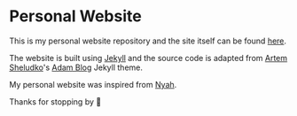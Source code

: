 # Personal Website

This is my personal website repository and the site itself can be found [here](mohamedtayeh.com).

The website is built using [Jekyll](https://jekyllrb.com/) and the source code is adapted from [Artem Sheludko](https://github.com/artemsheludko)'s [Adam Blog](https://github.com/artemsheludko/adam-blog) Jekyll theme.

My personal website was inspired from [Nyah](https://github.com/NyW8/nyw8.github.io).

Thanks for stopping by 🎈

